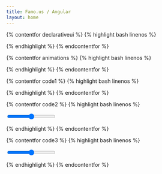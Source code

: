 ```yaml
---
title: Famo.us / Angular
layout: home
---
```



{% contentfor declarativeui %}
{% highlight bash linenos %}

<fa-grid-layout fa-options="options.grid" >
  <fa-surface fa-size="[40, 40]" class="square" ng-repeat="square in squares">
  </fa-surface>
</fa-grid-layout>

{% endhighlight %}
{% endcontentfor %}




{% contentfor animations %}
{% highlight bash linenos %}

<div ng-controller="homepageExamplesCtrl">
  <fa-modifier ng-repeat="square in squares" class="rotateMod" fa-translate="[square.x, 50, 2]" fa-origin="[.125, .125]">
    <fa-surface class="square"  fa-size="[40, 40]"></fa-surface>
  </fa-modifier>
  <fa-animation autoplay="true" duration="1200" loop="true">
    <animate  targetModSelector=".rotateMod"
              field="rotateZ"
              startValue="0"
              endValue="6.283"
              curve="linear" ></animate>
  </fa-animation>
</div>

{% endhighlight %}
{% endcontentfor %}




{% contentfor code1 %}
{% highlight bash linenos %}

<fa-modifier fa-translate="[square.x, 40]" ng-repeat='square in squares'>
  <fa-surface fa-size="[40, 40]" class="square">
  </fa-surface>
</fa-modifier>

{% endhighlight %}
{% endcontentfor %}



{% contentfor code2 %}
{% highlight bash linenos %}

<fa-surface>
  <input type="range" ng-model="translateX">
</fa-surface>

<fa-modifier fa-translate="[translateX, 0]">
  <fa-surface fa-size="[40, 40]" class="square">
  </fa-surface>
</fa-modifier>

{% endhighlight %}
{% endcontentfor %}

{% contentfor code3 %}
{% highlight bash linenos %}

<fa-surface>
  <input type="range" ng-model="$parent.repeatedItems" min="0" max="16" />
</fa-surface>
<fa-modifier
  square
  ng-repeat="modifier in modifiers"
  fa-animate-enter="enter()"
  fa-animate-leave="leave()"
  fa-animate-halt="halt()"
  fa-transform="transform"
  fa-opacity="opacity"
>
  <fa-surface fa-size="[40, 40]" class="square"></fa-surface>
</fa-modifier>

{% endhighlight %}
{% endcontentfor %}